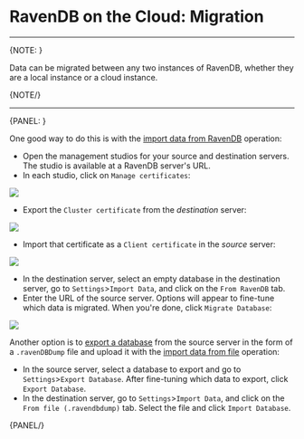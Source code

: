 # RavenDB on the Cloud: Migration
---

{NOTE: }

Data can be migrated between any two instances of RavenDB, whether they are a local instance or a cloud instance.

{NOTE/}

---

{PANEL: }

One good way to do this is with the 
[import data from RavenDB](../studio/database/tasks/import-data/import-from-ravendb) operation:  

* Open the management studios for your source and destination servers. The studio is available at a RavenDB server's 
URL.  
* In each studio, click on `Manage certificates`:  
  
![](images\CloudScaling_ManageCertificates.png)  
  
* Export the `Cluster certificate` from the *destination* server:  
  
![](images\import-from-raven-export-server-certificate.png)  
  
* Import that certificate as a `Client certificate` in the *source* server:  
  
![](images\import-from-raven-upload-server-cert-as-client-cert.png)  
  
* In the destination server, select an empty database in the destination server, go to `Settings`>`Import Data`, 
and click on the `From RavenDB` tab.  
* Enter the URL of the source server. Options will appear to fine-tune which data is migrated. When you're done, 
click `Migrate Database`:  
  
![](images\import-from-ravendb-options.png)  
  
Another option is to [export a database](../studio/database/tasks/export-database) from the source server in the 
form of a `.ravenDBDump` file and upload it with the 
[import data from file](../studio/database/tasks/import-data/import-data-file) operation:

* In the source server, select a database to export and go to `Settings`>`Export Database`. After fine-tuning 
which data to export, click `Export Database`.  
* In the destination server, go to `Settings`>`Import Data`, and click on the `From file (.ravendbdump)` tab. 
Select the file and click `Import Database`.  

{PANEL/}
